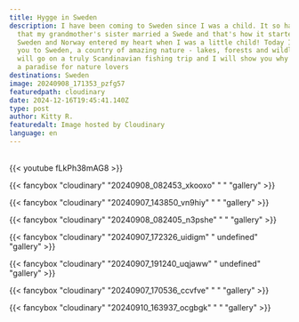 ```yaml
---
title: Hygge in Sweden
description: I have been coming to Sweden since I was a child. It so happened
  that my grandmother's sister married a Swede and that's how it started...
  Sweden and Norway entered my heart when I was a little child! Today I'm taking
  you to Sweden, a country of amazing nature - lakes, forests and wildlife. We
  will go on a truly Scandinavian fishing trip and I will show you why Sweden is
  a paradise for nature lovers
destinations: Sweden
image: 20240908_171353_pzfg57
featuredpath: cloudinary
date: 2024-12-16T19:45:41.140Z
type: post
author: Kitty R.
featuredalt: Image hosted by Cloudinary
language: en
---
```

<br>{{< youtube fLkPh38mAG8 >}}</br>

{{< fancybox "cloudinary" "20240908_082453_xkooxo" " " "gallery" >}}

{{< fancybox "cloudinary" "20240907_143850_vn9hiy" " " "gallery" >}}

{{< fancybox "cloudinary" "20240908_082405_n3pshe" " " "gallery" >}}

{{< fancybox "cloudinary" "20240907_172326_uidigm" " undefined" "gallery" >}}

{{< fancybox "cloudinary" "20240907_191240_uqjaww" " undefined" "gallery" >}}

{{< fancybox "cloudinary" "20240907_170536_ccvfve" " " "gallery" >}}

{{< fancybox "cloudinary" "20240910_163937_ocgbgk" " " "gallery" >}}